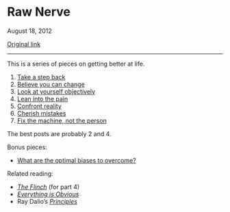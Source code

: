 Raw Nerve
=========

August 18, 2012

[Original link](http://www.aaronsw.com/weblog/rawnerve)

* * * * *

This is a series of pieces on getting better at life.

1.  [Take a step back](http://aaronsw.com/weblog/stepback)
2.  [Believe you can change](http://aaronsw.com/weblog/dweck)
3.  [Look at yourself objectively](http://aaronsw.com/weblog/semmelweis)
4.  [Lean into the pain](http://aaronsw.com/weblog/dalio)
5.  [Confront reality](http://aaronsw.com/weblog/anders)
6.  [Cherish mistakes](http://aaronsw.com/weblog/geremiah)
7.  [Fix the machine, not the person](http://aaronsw.com/weblog/nummi)

The best posts are probably 2 and 4.

Bonus pieces:

-   [What are the optimal biases to
    overcome?](http://aaronsw.com/weblog/optimalbias)

Related reading:

-   *[The Flinch](http://books.theinfo.org/go/B0062Q7S3S)* (for part 4)
-   *[Everything is Obvious](http://books.theinfo.org/go/0307951790)*
-   Ray Dalio’s
    *[Principles](http://www.bwater.com/Uploads/FileManager/Principles/Bridgewater-Associates-Ray-Dalio-Principles.pdf)*


